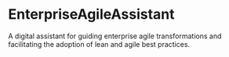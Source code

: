 # EnterpriseAgileAssistant
A digital assistant for guiding enterprise agile transformations and facilitating the adoption of lean and agile best practices.
